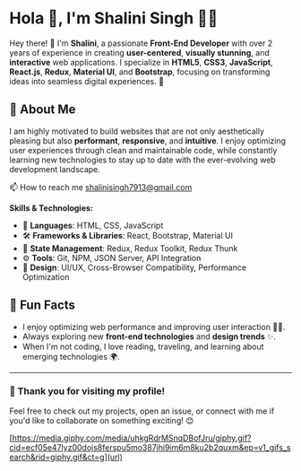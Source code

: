 # Hola 👋, I'm Shalini Singh 👩‍💻

Hey there! 👋 I'm **Shalini**, a passionate **Front-End Developer** with over 2 years of experience in creating **user-centered**, **visually stunning**, and **interactive** web applications. I specialize in **HTML5**, **CSS3**, **JavaScript**, **React.js**, **Redux**, **Material UI**, and **Bootstrap**, focusing on transforming ideas into seamless digital experiences. 🌟

## 🚀 About Me

I am highly motivated to build websites that are not only aesthetically pleasing but also **performant**, **responsive**, and **intuitive**. I enjoy optimizing user experiences through clean and maintainable code, while constantly learning new technologies to stay up to date with the ever-evolving web development landscape.

📫 How to reach me shalinisingh7913@gmail.com

**Skills & Technologies:**

- 🔧 **Languages**: HTML, CSS, JavaScript
- 🛠️ **Frameworks & Libraries**: React, Bootstrap, Material UI
- 🔄 **State Management**: Redux, Redux Toolkit, Redux Thunk
- ⚙️ **Tools**: Git, NPM, JSON Server, API Integration
- 🎨 **Design**: UI/UX, Cross-Browser Compatibility, Performance Optimization

## 🚀 Fun Facts

- I enjoy optimizing web performance and improving user interaction 🏃‍♀️.
- Always exploring new **front-end technologies** and **design trends** ✨.
- When I'm not coding, I love reading, traveling, and learning about emerging technologies 🌍.

---

### 🌟 Thank you for visiting my profile!  
Feel free to check out my projects, open an issue, or connect with me if you'd like to collaborate on something exciting! 😊

[https://media.giphy.com/media/uhkgRdrMSnqDBofJru/giphy.gif?cid=ecf05e47lyz00dojs8ferspu5mo387jhi9im6m8ku2b2quxm&ep=v1_gifs_search&rid=giphy.gif&ct=g](url)
